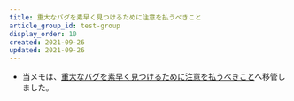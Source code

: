```yaml
---
title: 重大なバグを素早く見つけるために注意を払うべきこと
article_group_id: test-group
display_order: 10
created: 2021-09-26
updated: 2021-09-26
---
```

- 当メモは、[重大なバグを素早く見つけるために注意を払うべきこと](https://thinktwice.tech/it/system_development/what_to_pay_attention_to_in_order_to_find_critical_bugs_quickly/)へ移管しました。